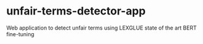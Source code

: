 # unfair-terms-detector-app
Web application to detect unfair terms using LEXGLUE state of the art BERT fine-tuning
